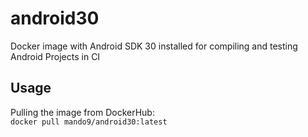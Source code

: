 # android30
Docker image with Android SDK 30 installed for compiling and testing Android Projects in CI

## Usage
Pulling the image from DockerHub:  
`docker pull mando9/android30:latest`
